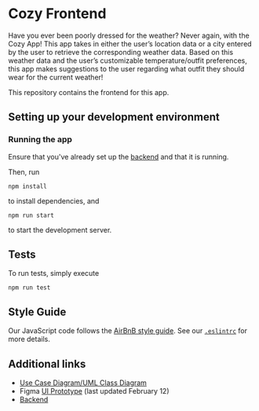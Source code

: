 # Cozy Frontend

Have you ever been poorly dressed for the weather? Never again, with the Cozy App! This app takes in either the user’s location data or a city entered by the user to retrieve the corresponding weather data. Based on this weather data and the user’s customizable temperature/outfit preferences, this app makes suggestions to the user regarding what outfit they should wear for the current weather!

This repository contains the frontend for this app.

## Setting up your development environment

### Running the app

Ensure that you've already set up the [backend](https://github.com/Team-Cozy/Weather-Backend) and that it is running.

Then, run

```
npm install
```

to install dependencies, and

```
npm run start
```

to start the development server.

## Tests

To run tests, simply execute

```
npm run test
```

## Style Guide

Our JavaScript code follows the [AirBnB style guide](https://github.com/airbnb/javascript). See our [`.eslintrc`](./.eslintrc) for more details.

## Additional links

- [Use Case Diagram/UML Class Diagram](https://github.com/Team-Cozy/Weather-Frontend/wiki)
- Figma [UI Prototype](https://www.figma.com/file/NH1r8TgbBm1EXlKbMCFY1Y/?node-id=0%3A10) (last updated February 12)
- [Backend](https://github.com/Team-Cozy/Weather-Backend)
